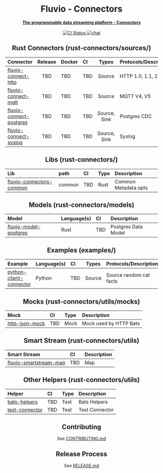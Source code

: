 <div align="center">
<h1>Fluvio - Connectors</h1>
<a href="https://fluvio.io" target="_blank">
 <strong>The programmable data streaming platform - Connectors</strong>
 </a>
<br>
<br>

<div>
<!-- CI Combined status -->
<a href="https://github.com/infinyon/fluvio-connectors/actions/workflows/ci.yml">
<img src="https://github.com/infinyon/fluvio-connectors/workflows/CI/badge.svg" alt="CI Status" />
</a>

<!-- CD status
<a href="https://github.com/infinyon/fluvio-connectors/actions/workflows/cd_dev.yaml">
<img src="https://github.com/infinyon/fluvio-connectors/workflows/CD_Dev/badge.svg" alt="CD Status" />
</a> -->

<a href="https://discordapp.com/invite/bBG2dTz">
<img src="https://img.shields.io/discord/695712741381636168.svg?logo=discord&style=flat" alt="chat" />
</a>
</div>

## Rust Connectors (rust-connectors/sources/)

| Connector                 | Release     | Docker | CI     | Types               | Protocols/Description |
| :---                      | :----:      | :---   | :----  | :----:              | :---                  |
| [fluvio-connect-http]     | TBD         | TBD    | TBD    | Source              | HTTP 1.0, 1.1, 2.0    |
| [fluvio-connect-mqtt]     | TBD         | TBD    | TBD    | Source              | MQTT V4, V5           |
| [fluvio-connect-postgres] | TBD         | TBD    | TBD    | Source, Sink        | Postgres CDC          |
| [fluvio-connect-syslog]   | TBD         | TBD    | TBD    | Source, Sink        | Syslog                |

[fluvio-connect-http]: https://github.com/infinyon/fluvio-connectors/tree/main/rust-connectors/sources/http
[fluvio-connect-mqtt]: https://github.com/infinyon/fluvio-connectors/tree/main/rust-connectors/sources/mqtt
[fluvio-connect-postgres]: https://github.com/infinyon/fluvio-connectors/tree/main/rust-connectors/sources/postgres
[fluvio-connect-syslog]: https://github.com/infinyon/fluvio-connectors/tree/main/rust-connectors/sources/syslog

## Libs (rust-connectors/)

| Lib                         | path   | CI   | Type | Description                  |
| :---                        | :---   | :--- | :--- | :---                         |
| [fluvio-connectors-common]  | common | TBD  | Rust | Common Metadata opts         |

[fluvio-connectors-common]: https://github.com/infinyon/fluvio-connectors/tree/main/rust-connectors/common

## Models (rust-connectors/models)

| Model                     | Language(s) | CI   | Description             |
| :---                      | :---        | :--- | :---                    |
| [fluvio-model-postgres]   | Rust        | TBD  | Postgres Data Model     |

[fluvio-model-postgres]: https://github.com/infinyon/fluvio-connectors/tree/main/rust-connectors/models/fluvio-model-postgres

## Examples (examples/)

| Example                   | Language(s) | CI   | Types  | Protocols/Description   |
| :---                      | :---        | :--- | :----: | :---                    |
| [python-client-connector] | Python      | TBD  | Source | Source random cat facts |

[python-client-connector]: https://github.com/infinyon/fluvio-connectors/tree/main/examples/python-client-connector

## Mocks (rust-connectors/utils/mocks)

| Mock                        | CI   | Type | Description                  |
| :---                        | :--- | :--- | :---                         |
| [http-json-mock]            | TBD  | Mock | Mock used by HTTP Bats       |

[http-json-mock]: https://github.com/infinyon/fluvio-connectors/tree/main/rust-connectors/utils/mocks/http-json-mock

## Smart Stream (rust-connectors/utils)

| Smart Stream                | CI   | Description                  |
| :---                        | :--- | :---                         |
| [fluvio-smartstream-map]    | TBD  | Map                          |

[fluvio-smartstream-map]: https://github.com/infinyon/fluvio-connectors/tree/main/rust-connectors/utils/fluvio-smartstream-map

## Other Helpers (rust-connectors/utils)

| Helper                      | CI   | Type | Description                  |
| :---                        | :--- | :--- | :---                         |
| [bats-helpers]              | TBD  | Test | Bats Helpers                 |
| [test-connector]            | TBD  | Test | Test Connector               | 

[bats-helpers]: https://github.com/infinyon/fluvio-connectors/tree/main/rust-connectors/utils/bats-helpers
[test-connector]: https://github.com/infinyon/fluvio-connectors/tree/main/rust-connectors/utils/test-connector

## Contributing

See [CONTRIBUTING.md](CONTRIBUTING.md)

## Release Process

See [RELEASE.md](RELEASE.md)
